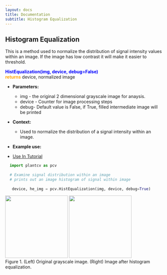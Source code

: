 ```yaml
---
layout: docs
title: Documentation
subtitle: Histogram Equalization
---
```


## Histogram Equalization

This is a method used to normalize the distribution of signal intensity values within an image. If the image has low contrast it will make it easier to threshold.

<font color='blue'>**HistEqualization(img, device, debug=False)**</font><br>
<font color='orange'>**returns**</font> device, normalized image

    
- **Parameters:**   
  - img - the original 2 dimensional grayscale image for anaysis.
  - device - Counter for image processing steps
  - debug- Default value is False, if True, filled intermediate image will be printed

- **Context:**  
  - Used to normalize the distribution of a signal intensity within an image.

- **Example use:**  

 - [Use In Tutorial](http://plantcv.danforthcenter.org/pages/documentation/function_docs/vis_tutorial.html)
 
  ```python
    import plantcv as pcv
    
    # Examine signal distribution within an image
    # prints out an image histogram of signal within image
    
     device, he_img = pcv.HistEqualization(img, device, debug=True)

  ```
  <a href="{{site.baseurl}}/img/documentation_images/histogram_equalization/NIR_SV_270_z2500.png" target="_blank"><img src="{{site.baseurl}}/img/documentation_images/histogram_equalization/NIR_SV_270_z2500.png" width="200"></a>   <a href="{{site.baseurl}}/img/documentation_images/histogram_equalization/3_hist_equal_img.png" target="_blank"><img src="{{site.baseurl}}/img/documentation_images/histogram_equalization/3_hist_equal_img.png" width="200"></a><br>
  Figure 1. (Left) Original grayscale image. (Right) Image after histogram equalization.  
 

